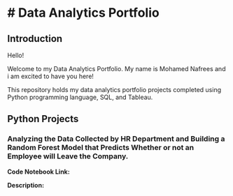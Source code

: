 # # Data Analytics Portfolio
## Introduction
Hello!

Welcome to my Data Analytics Portfolio. My name is Mohamed Nafrees and i am excited to have you here!

This repository holds my data analytics portfolio projects completed using Python programming language, SQL, and Tableau.

## Python Projects
### Analyzing the Data Collected by HR Department and Building a Random Forest Model that Predicts Whether or not an Employee will Leave the Company.
**Code Notebook Link:**

**Description:** 
